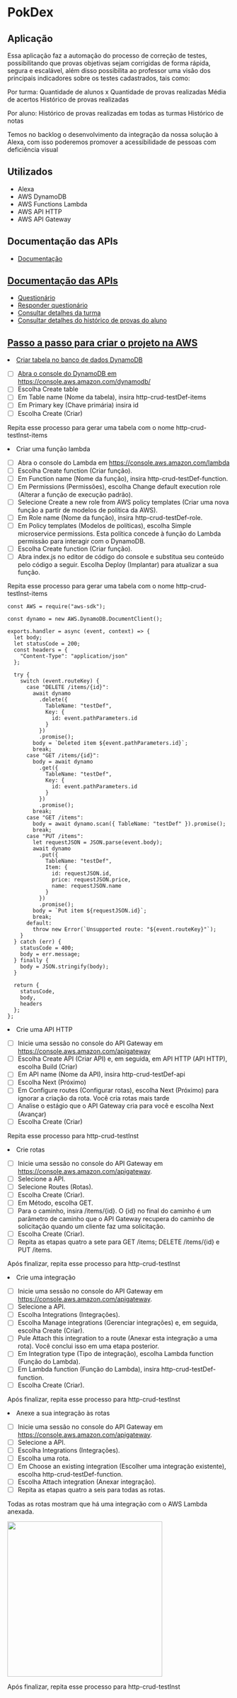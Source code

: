 <h1> PokDex</h1>

<h2>Aplicação</h2>

Essa aplicação faz a automação do processo de correção de testes, possibilitando que provas objetivas sejam corrigidas de forma rápida, segura e escalável, além disso possibilita ao professor uma visão dos principais indicadores sobre os testes cadastrados, tais como:

Por turma:
Quantidade de alunos x Quantidade de provas realizadas
Média de acertos
Histórico de provas realizadas

Por aluno:
Histórico de provas realizadas em todas as turmas
Histórico de notas

Temos no backlog o desenvolvimento da integração da nossa solução à Alexa, com isso poderemos promover a acessibilidade de pessoas com deficiência visual

<h2>Utilizados</h2>
<ul>
<li>Alexa</li>
<li>AWS DynamoDB</li>
<li>AWS Functions Lambda</li>
<li>AWS API HTTP</li>
<li>AWS API Gateway</li>
</ul>

<h2>Documentação das APIs</h2>
<ul>
<li><a href="https://pokdex1.docs.apiary.io/#">Documentação</li>
</ul>

<h2>Documentação das APIs</h2>
<ul>
<li><a href="https://bygkxkcrg8.execute-api.sa-east-1.amazonaws.com/testDef">Questionário</a></li>
<li><a href="https://75ruc54rpk.execute-api.sa-east-1.amazonaws.com/testInst">Responder questionário</a></li>
<li><a href="https://8ohpl05svh.execute-api.sa-east-1.amazonaws.com/notaTurma">Consultar detalhes da turma</li>
<li><a href="https://ci5lnwmm57.execute-api.sa-east-1.amazonaws.com/notaAluno">Consultar detalhes do histórico de provas do aluno</li>
</ul>

<h2>Passo a passo para criar o projeto na AWS</h2>

<li>Criar tabela no banco de dados DynamoDB</li>

- [ ] Abra o console do DynamoDB em https://console.aws.amazon.com/dynamodb/
- [ ] Escolha Create table
- [ ] Em Table name (Nome da tabela), insira http-crud-testDef-items
- [ ] Em Primary key (Chave primária) insira id
- [ ] Escolha Create (Criar)

Repita esse processo para gerar uma tabela com o nome http-crud-testInst-items

<li>Criar uma função lambda</li>

- [ ] Abra o console do Lambda em https://console.aws.amazon.com/lambda
- [ ] Escolha Create function (Criar função).
- [ ] Em Function name (Nome da função), insira http-crud-testDef-function.
- [ ] Em Permissions (Permissões), escolha Change default execution role (Alterar a função de execução padrão).
- [ ] Selecione Create a new role from AWS policy templates (Criar uma nova função a partir de modelos de política da AWS).
- [ ] Em Role name (Nome da função), insira http-crud-testDef-role.
- [ ] Em Policy templates (Modelos de políticas), escolha Simple microservice permissions. Esta política concede à função do Lambda permissão para interagir com o DynamoDB.
- [ ] Escolha Create function (Criar função).
- [ ] Abra index.js no editor de código do console e substitua seu conteúdo pelo código a seguir. Escolha Deploy (Implantar) para atualizar a sua função.

Repita esse processo para gerar uma tabela com o nome http-crud-testInst-items

```
const AWS = require("aws-sdk");

const dynamo = new AWS.DynamoDB.DocumentClient();

exports.handler = async (event, context) => {
  let body;
  let statusCode = 200;
  const headers = {
    "Content-Type": "application/json"
  };

  try {
    switch (event.routeKey) {
      case "DELETE /items/{id}":
        await dynamo
          .delete({
            TableName: "testDef",
            Key: {
              id: event.pathParameters.id
            }
          })
          .promise();
        body = `Deleted item ${event.pathParameters.id}`;
        break;
      case "GET /items/{id}":
        body = await dynamo
          .get({
            TableName: "testDef",
            Key: {
              id: event.pathParameters.id
            }
          })
          .promise();
        break;
      case "GET /items":
        body = await dynamo.scan({ TableName: "testDef" }).promise();
        break;
      case "PUT /items":
        let requestJSON = JSON.parse(event.body);
        await dynamo
          .put({
            TableName: "testDef",
            Item: {
              id: requestJSON.id,
              price: requestJSON.price,
              name: requestJSON.name
            }
          })
          .promise();
        body = `Put item ${requestJSON.id}`;
        break;
      default:
        throw new Error(`Unsupported route: "${event.routeKey}"`);
    }
  } catch (err) {
    statusCode = 400;
    body = err.message;
  } finally {
    body = JSON.stringify(body);
  }

  return {
    statusCode,
    body,
    headers
  };
};
```

<li>Crie uma API HTTP</li>

- [ ] Inicie uma sessão no console do API Gateway em https://console.aws.amazon.com/apigateway
- [ ] Escolha Create API (Criar API) e, em seguida, em API HTTP (API HTTP), escolha Build (Criar)
- [ ] Em API name (Nome da API), insira http-crud-testDef-api
- [ ] Escolha Next (Próximo)
- [ ] Em Configure routes (Configurar rotas), escolha Next (Próximo) para ignorar a criação da rota. Você cria rotas mais tarde
- [ ] Analise o estágio que o API Gateway cria para você e escolha Next (Avançar)
- [ ] Escolha Create (Criar)

Repita esse processo para http-crud-testInst

<li>Crie rotas</li>

- [ ] Inicie uma sessão no console do API Gateway em https://console.aws.amazon.com/apigateway.
- [ ] Selecione a API.
- [ ] Selecione Routes (Rotas).
- [ ] Escolha Create (Criar).
- [ ] Em Método, escolha GET.
- [ ] Para o caminho, insira /items/{id}. O {id} no final do caminho é um parâmetro de caminho que o API Gateway recupera do caminho de solicitação quando um cliente faz uma solicitação.
- [ ] Escolha Create (Criar).
- [ ] Repita as etapas quatro a sete para GET /items; DELETE /items/{id} e PUT /items.

Após finalizar, repita esse processo para http-crud-testInst

<li>Crie uma integração</li>

- [ ] Inicie uma sessão no console do API Gateway em https://console.aws.amazon.com/apigateway.
- [ ] Selecione a API.
- [ ] Escolha Integrations (Integrações).
- [ ] Escolha Manage integrations (Gerenciar integrações) e, em seguida, escolha Create (Criar).
- [ ] Pule Attach this integration to a route (Anexar esta integração a uma rota). Você conclui isso em uma etapa posterior.
- [ ] Em Integration type (Tipo de integração), escolha Lambda function (Função do Lambda).
- [ ] Em Lambda function (Função do Lambda), insira http-crud-testDef-function.
- [ ] Escolha Create (Criar).

Após finalizar, repita esse processo para http-crud-testInst

<li>Anexe a sua integração às rotas</li>

- [ ] Inicie uma sessão no console do API Gateway em https://console.aws.amazon.com/apigateway.
- [ ] Selecione a API.
- [ ] Escolha Integrations (Integrações).
- [ ] Escolha uma rota.
- [ ] Em Choose an existing integration (Escolher uma integração existente), escolha http-crud-testDef-function.
- [ ] Escolha Attach integration (Anexar integração).
- [ ] Repita as etapas quatro a seis para todas as rotas.

Todas as rotas mostram que há uma integração com o AWS Lambda anexada.

<img src="./images/integrations.png" height = "350">

Após finalizar, repita esse processo para http-crud-testInst
